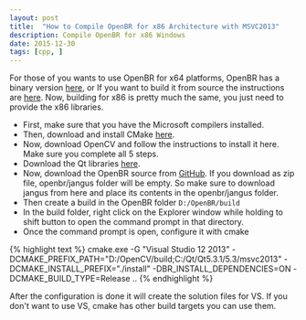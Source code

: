 ```yaml
---
layout: post
title:  "How to Compile OpenBR for x86 Architecture with MSVC2013"
description: Compile OpenBR for x86 Windows
date: 2015-12-30
tags: [cpp, ]
---
```


For those of you wants to use OpenBR for x64 platforms, OpenBR has a binary version [here][openbr_binary_download], or If you want to build it from source the instructions are [here][openbr_instructions].
Now, building for x86 is pretty much the same, you just need to provide the x86 libraries.

- First, make sure that you have the Microsoft compilers installed.
- Then, download and install CMake [here][cmake_download].
- Now, download OpenCV and follow the instructions to install it here. Make sure you complete all 5 steps.
- Download the Qt libraries [here][qt_download].
- Now, download the OpenBR source from [GitHub][openbr_source]. If you download as zip file, openbr/jangus folder will be empty. So make sure to download jangus from here and place its contents in the openbr/jangus folder.
- Then create a build in the OpenBR folder `D:/OpenBR/build`
- In the build folder, right click on the Explorer window while holding to shift button to open the command prompt in that directory.
- Once the command prompt is open, configure it with cmake

{% highlight text %}
cmake.exe -G "Visual Studio 12 2013" -DCMAKE_PREFIX_PATH="D:/OpenCV/build;C:/Qt/Qt5.3.1/5.3/msvc2013" -DCMAKE_INSTALL_PREFIX="./install" -DBR_INSTALL_DEPENDENCIES=ON -DCMAKE_BUILD_TYPE=Release ..
{% endhighlight %}

After the configuration is done  it will create the solution files for VS. If you don't want to use VS, cmake has other build targets you can use them.

[openbr_instructions]: http://openbiometrics.org/doxygen/latest/installation.html
[cmake_download]: http://www.cmake.org/cmake/resources/software.html
[qt_download]: http://www.qt.io/download/
[openbr_source]: https://github.com/biometrics/openbr
[openbr_binary_download]: https://github.com/biometrics/openbr/releases
